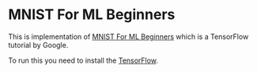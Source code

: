 # MNIST For ML Beginners

This is implementation of [MNIST For ML Beginners][] which is a TensorFlow tutorial by Google.

To run this you need to install the [TensorFlow][].

[MNIST For ML Beginners]: https://www.tensorflow.org/tutorials/mnist/beginners/
[Tensorflow]: https://www.tensorflow.org/get_started/os_setup
